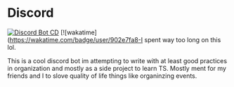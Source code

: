 # Discord

[![Discord Bot CD](https://github.com/TomAndJerry342/Discord/actions/workflows/buildAndDeploy.yml/badge.svg)](https://github.com/TomAndJerry342/Discord/actions/workflows/buildAndDeploy.yml) [![wakatime](https://wakatime.com/badge/user/902e7fa8-I spent way too long on this lol.

This is a cool discord bot im attempting to write with at least good practices in organization and mostly as a side project to learn TS.
Mostly ment for my friends and I to slove quality of life things like organinzing events.
